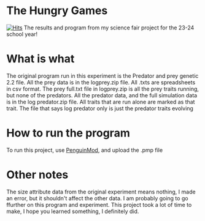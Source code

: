 # The Hungry Games
[![Hits](https://hits.sh/github.com/sebastian-92/evolutiondata.svg?style=for-the-badge&label=views&labelColor=000000)](https://hits.sh/github.com/sebastian-92/evolutiondata/)
The results and program from my science fair project for the 23-24 school year!
# What is what
The original program run in this experiment is the Predator and prey genetic 2.2 file. All the prey data is in the logprey.zip file. All .txts are spreadsheets in csv format. The prey full.txt file in logprey.zip is all the prey traits running, but none of the predators. All the predator data, and the full simulation data is in the log predator.zip file. All traits that are run alone are marked as that trait. The file that says log predator only is just the predator traits evolving
# How to run the program
To run this project, use [PenguinMod](https://penguinmod.com), and upload the .pmp file
# Other notes
The size attribute data from the original experiment means nothing, I made an error, but it shouldn't affect the other data.
I am probably going to go ffurther on this program and experiment.
This project took a lot of time to make, I hope you learned something, I definitely did.
